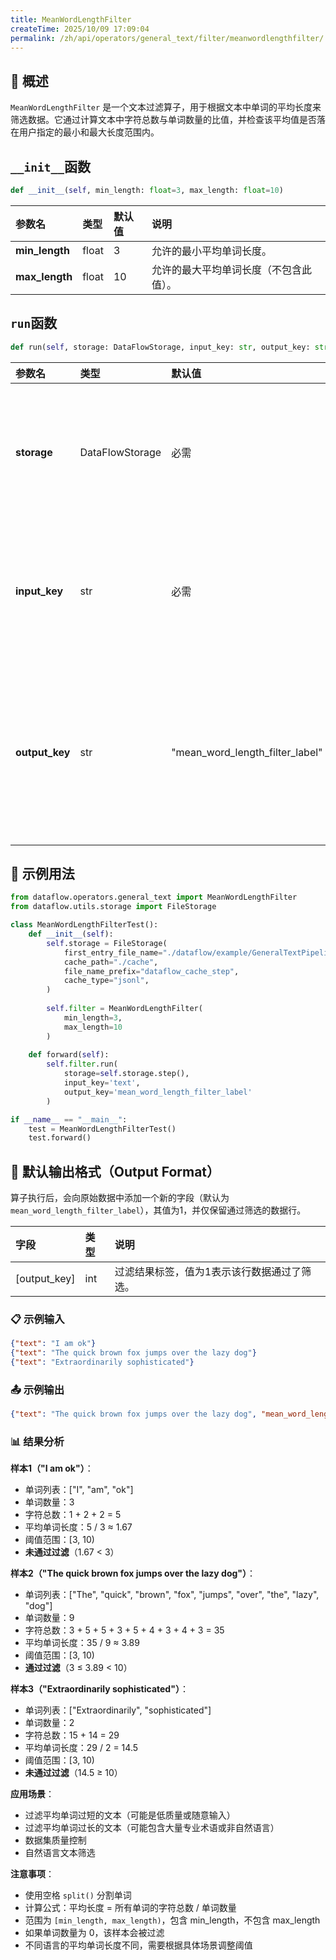 ```yaml
---
title: MeanWordLengthFilter
createTime: 2025/10/09 17:09:04
permalink: /zh/api/operators/general_text/filter/meanwordlengthfilter/
---
```


## 📘 概述

`MeanWordLengthFilter` 是一个文本过滤算子，用于根据文本中单词的平均长度来筛选数据。它通过计算文本中字符总数与单词数量的比值，并检查该平均值是否落在用户指定的最小和最大长度范围内。

## `__init__`函数

```python
def __init__(self, min_length: float=3, max_length: float=10)
```

| 参数名 | 类型 | 默认值 | 说明 |
| :--- | :--- | :--- | :--- |
| **min_length** | float | 3 | 允许的最小平均单词长度。 |
| **max_length** | float | 10 | 允许的最大平均单词长度（不包含此值）。 |

## `run`函数

```python
def run(self, storage: DataFlowStorage, input_key: str, output_key: str='mean_word_length_filter_label')
```

| 参数名 | 类型 | 默认值 | 说明 |
| :--- | :--- | :--- | :--- |
| **storage** | DataFlowStorage | 必需 | 数据流存储实例，负责读取与写入数据。 |
| **input_key** | str | 必需 | 输入列名，对应待过滤的文本字段。 |
| **output_key** | str | "mean_word_length_filter_label" | 输出列名，用于存储过滤结果标签（1表示通过）。 |

## 🧠 示例用法

```python
from dataflow.operators.general_text import MeanWordLengthFilter
from dataflow.utils.storage import FileStorage

class MeanWordLengthFilterTest():
    def __init__(self):
        self.storage = FileStorage(
            first_entry_file_name="./dataflow/example/GeneralTextPipeline/mean_word_length_test_input.jsonl",
            cache_path="./cache",
            file_name_prefix="dataflow_cache_step",
            cache_type="jsonl",
        )
        
        self.filter = MeanWordLengthFilter(
            min_length=3,
            max_length=10
        )
        
    def forward(self):
        self.filter.run(
            storage=self.storage.step(),
            input_key='text',
            output_key='mean_word_length_filter_label'
        )

if __name__ == "__main__":
    test = MeanWordLengthFilterTest()
    test.forward()
```

## 🧾 默认输出格式（Output Format）

算子执行后，会向原始数据中添加一个新的字段（默认为 `mean_word_length_filter_label`），其值为1，并仅保留通过筛选的数据行。

| 字段 | 类型 | 说明 |
| :--- | :--- | :--- |
| [output_key] | int | 过滤结果标签，值为1表示该行数据通过了筛选。 |

### 📋 示例输入

```json
{"text": "I am ok"}
{"text": "The quick brown fox jumps over the lazy dog"}
{"text": "Extraordinarily sophisticated"}
```

### 📤 示例输出

```json
{"text": "The quick brown fox jumps over the lazy dog", "mean_word_length_filter_label": 1}
```

### 📊 结果分析

**样本1（"I am ok"）**：
- 单词列表：["I", "am", "ok"]
- 单词数量：3
- 字符总数：1 + 2 + 2 = 5
- 平均单词长度：5 / 3 ≈ 1.67
- 阈值范围：[3, 10)
- **未通过过滤**（1.67 < 3）

**样本2（"The quick brown fox jumps over the lazy dog"）**：
- 单词列表：["The", "quick", "brown", "fox", "jumps", "over", "the", "lazy", "dog"]
- 单词数量：9
- 字符总数：3 + 5 + 5 + 3 + 5 + 4 + 3 + 4 + 3 = 35
- 平均单词长度：35 / 9 ≈ 3.89
- 阈值范围：[3, 10)
- **通过过滤**（3 ≤ 3.89 < 10）

**样本3（"Extraordinarily sophisticated"）**：
- 单词列表：["Extraordinarily", "sophisticated"]
- 单词数量：2
- 字符总数：15 + 14 = 29
- 平均单词长度：29 / 2 = 14.5
- 阈值范围：[3, 10)
- **未通过过滤**（14.5 ≥ 10）

**应用场景**：
- 过滤平均单词过短的文本（可能是低质量或随意输入）
- 过滤平均单词过长的文本（可能包含大量专业术语或非自然语言）
- 数据集质量控制
- 自然语言文本筛选

**注意事项**：
- 使用空格 `split()` 分割单词
- 计算公式：平均长度 = 所有单词的字符总数 / 单词数量
- 范围为 `[min_length, max_length)`，包含 min_length，不包含 max_length
- 如果单词数量为 0，该样本会被过滤
- 不同语言的平均单词长度不同，需要根据具体场景调整阈值
